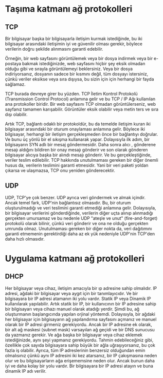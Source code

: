# **Taşıma katmanı ağ protokolleri**


## TCP

Bir bilgisayar başka bir bilgisayarla iletişim kurmak istediğinde, bu iki bilgisayar arasındaki iletişimin iyi ve güvenilir olması gerekir, böylece verilerin doğru şekilde alınmasını garanti edebilir.

Örneğin, bir web sayfasını görüntülemek veya bir dosya indirmek veya bir e-postaya bakmak istediğinizde, web sayfasını hiçbir şey eksik olmadan olduğu gibi ve sırayla görüntülemeyi beklersiniz. Veya bir dosya indiriyorsanız, dosyanın sadece bir kısmını değil, tüm dosyayı istersiniz, çünkü veriler eksikse veya sıra dışıysa, bu sizin için için herhangi bir fayda sağlamaz.

TCP burada devreye girer bu yüzden. TCP İletim Kontrol Protokolü (Transmission Control Protocol) anlamına gelir ve bu TCP / IP Ağı kullanılan ana protokoller biridir. Bir web sayfasını TCP olmadan görüntülerseniz, web sayfanız tamamen karışabilir. Görüntüler eksik olabilir veya metin ters ve sıra dışı olabilir.

Artık TCP, bağlantı odaklı bir protokoldür, bu da temelde iletişim kuran iki bilgisayar arasındaki bir oturum onaylaması anlamına gelir. Böylece iki bilgisayar, herhangi bir iletişim gerçekleşmeden önce bir bağlantıyı doğrular. Ve bunu üç yönlü bir el sıkışma kullanarak yapar. Dolayısıyla ilk adım, bir bilgisayarın SYN adlı bir mesaj göndermesidir. Daha sonra alıcı , gönderene mesajı aldığını bildiren bir onay mesajı gönderir ve son olarak gönderen bilgisayar alıcıya başka bir alındı mesajı gönderir. Ve bu gerçekleştiğinde, veriler teslim edilebilir. TCP hakkında unutulmaması gereken bir diğer önemli husus da, verilerin teslimini garanti etmesidir. Yani bir veri paketi yoldan çıkarsa ve ulaşmazsa, TCP onu yeniden gönderecektir. 

## UDP

UDP, TCP'ye çok benzer. UDP ayrıca veri göndermek ve almak içindir. Ancak temel fark, UDP'nin bağlantısız olmasıdır. Bu, bir oturum oluşturulmadığı ve veri teslimini garanti etmediği anlamına gelir. Dolayısıyla, bir bilgisayar verilerini gönderdiğinde, verilerin diğer uçta alınıp alınmadığı gerçekten umursamaz ve bu nedenle UDP "ateşle ve unut" (fire-and-forget) protokolü olarak bilinir, çünkü veri gönderir ve ona ne olduğu gerçekten umrunda olmaz. Unutulmaması gereken bir diğer nokta da, veri dağıtımını garanti etmemenin gerektirdiği daha az ek yük nedeniyle UDP'nin TCP'den daha hızlı olmasıdır.

# Uygulama katmanı ağ protokolleri


## DHCP 

Her bilgisayar veya cihaz, iletişim amacıyla bir ıp adresine sahip olmalıdır. IP adresi, ağdaki bir bilgisayar veya aygıt için bir tanımlayıcıdır. Ve bir bilgisayara bir IP adresi atamanın iki yolu vardır. Statik IP veya Dinamik IP kullanılarak yapılabilir. Artık statik bir IP, bir kullanıcının bir IP adresine sahip bir bilgisayarı veya cihazı manuel olarak atadığı yerdir. Şimdi bu, ağ oluşturmanın başlangıcında yapılan orjinal yöntemdi. Dolayısıyla, bir ağdaki her bilgisayar için bilgisayarın ağ yapılandırma sayfasını açmanız ve manuel olarak bir IP adresi girmeniz gerekiyordu. Ancak bir IP adresine ek olarak, bir alt ağ maskesi (subnet mask) varsayılan ağ geçidi ve bir DNS sunucusu da yazmanız gerekir. Ve ağa başka bir bilgisayar veya cihaz eklemek istediğinizde, aynı şeyi yapmanız gerekiyordu. Tahmin edebileceğiniz gibi, özellikle çok sayıda bilgisayara sahip büyük bir ağla uğraşıyorsanız, bu çok fazla iş olabilir. Ayrıca, tüm IP adreslerinin benzersiz olduğundan emin olmalısınız çünkü aynı IP adresini iki kez atarsanız, bir IP çakışmasına neden olur ve bu bilgisayarların ağa erişememsine neden olur. Ancak bunun daha iyi ve daha kolay bir yolu vardır. Bir bilgisayara bir IP adresi atayın ve buna dinamik IP adı verilir.
